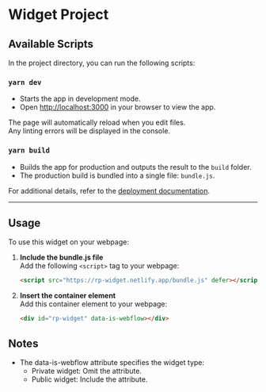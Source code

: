 # Widget Project

## Available Scripts

In the project directory, you can run the following scripts:

### `yarn dev`

- Starts the app in development mode.  
- Open [http://localhost:3000](http://localhost:3000) in your browser to view the app.  

The page will automatically reload when you edit files.  
Any linting errors will be displayed in the console.

### `yarn build`

- Builds the app for production and outputs the result to the `build` folder.  
- The production build is bundled into a single file: `bundle.js`.  

For additional details, refer to the [deployment documentation](https://facebook.github.io/create-react-app/docs/deployment).

---

## Usage

To use this widget on your webpage:

1. **Include the bundle.js file**  
   Add the following `<script>` tag to your webpage:  
   ```html
   <script src="https://rp-widget.netlify.app/bundle.js" defer></script>

2. **Insert the container element**  
    Add this container element to your webpage:
    ```html
   <div id="rp-widget" data-is-webflow></div>


## Notes
- The data-is-webflow attribute specifies the widget type:
    - Private widget: Omit the attribute.
    - Public widget: Include the attribute.